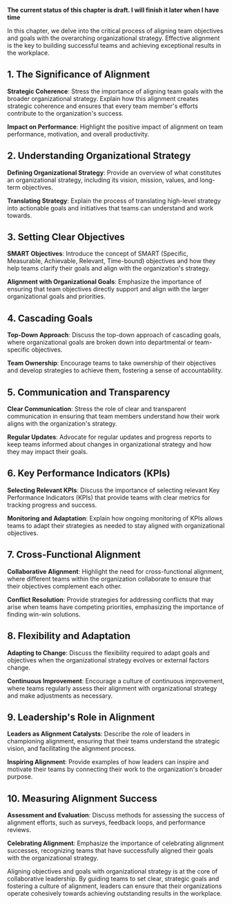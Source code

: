 **The current status of this chapter is draft. I will finish it later when I have time**

In this chapter, we delve into the critical process of aligning team objectives and goals with the overarching organizational strategy. Effective alignment is the key to building successful teams and achieving exceptional results in the workplace.

**1. The Significance of Alignment**
------------------------------------

**Strategic Coherence**: Stress the importance of aligning team goals with the broader organizational strategy. Explain how this alignment creates strategic coherence and ensures that every team member's efforts contribute to the organization's success.

**Impact on Performance**: Highlight the positive impact of alignment on team performance, motivation, and overall productivity.

**2. Understanding Organizational Strategy**
--------------------------------------------

**Defining Organizational Strategy**: Provide an overview of what constitutes an organizational strategy, including its vision, mission, values, and long-term objectives.

**Translating Strategy**: Explain the process of translating high-level strategy into actionable goals and initiatives that teams can understand and work towards.

**3. Setting Clear Objectives**
-------------------------------

**SMART Objectives**: Introduce the concept of SMART (Specific, Measurable, Achievable, Relevant, Time-bound) objectives and how they help teams clarify their goals and align with the organization's strategy.

**Alignment with Organizational Goals**: Emphasize the importance of ensuring that team objectives directly support and align with the larger organizational goals and priorities.

**4. Cascading Goals**
----------------------

**Top-Down Approach**: Discuss the top-down approach of cascading goals, where organizational goals are broken down into departmental or team-specific objectives.

**Team Ownership**: Encourage teams to take ownership of their objectives and develop strategies to achieve them, fostering a sense of accountability.

**5. Communication and Transparency**
-------------------------------------

**Clear Communication**: Stress the role of clear and transparent communication in ensuring that team members understand how their work aligns with the organization's strategy.

**Regular Updates**: Advocate for regular updates and progress reports to keep teams informed about changes in organizational strategy and how they may impact their goals.

**6. Key Performance Indicators (KPIs)**
----------------------------------------

**Selecting Relevant KPIs**: Discuss the importance of selecting relevant Key Performance Indicators (KPIs) that provide teams with clear metrics for tracking progress and success.

**Monitoring and Adaptation**: Explain how ongoing monitoring of KPIs allows teams to adapt their strategies as needed to stay aligned with organizational objectives.

**7. Cross-Functional Alignment**
---------------------------------

**Collaborative Alignment**: Highlight the need for cross-functional alignment, where different teams within the organization collaborate to ensure that their objectives complement each other.

**Conflict Resolution**: Provide strategies for addressing conflicts that may arise when teams have competing priorities, emphasizing the importance of finding win-win solutions.

**8. Flexibility and Adaptation**
---------------------------------

**Adapting to Change**: Discuss the flexibility required to adapt goals and objectives when the organizational strategy evolves or external factors change.

**Continuous Improvement**: Encourage a culture of continuous improvement, where teams regularly assess their alignment with organizational strategy and make adjustments as necessary.

**9. Leadership's Role in Alignment**
-------------------------------------

**Leaders as Alignment Catalysts**: Describe the role of leaders in championing alignment, ensuring that their teams understand the strategic vision, and facilitating the alignment process.

**Inspiring Alignment**: Provide examples of how leaders can inspire and motivate their teams by connecting their work to the organization's broader purpose.

**10. Measuring Alignment Success**
-----------------------------------

**Assessment and Evaluation**: Discuss methods for assessing the success of alignment efforts, such as surveys, feedback loops, and performance reviews.

**Celebrating Alignment**: Emphasize the importance of celebrating alignment successes, recognizing teams that have successfully aligned their goals with the organizational strategy.

Aligning objectives and goals with organizational strategy is at the core of collaborative leadership. By guiding teams to set clear, strategic goals and fostering a culture of alignment, leaders can ensure that their organizations operate cohesively towards achieving outstanding results in the workplace.
